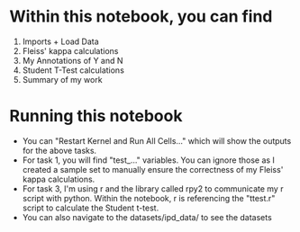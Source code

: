 # Within this notebook, you can find 
1. Imports + Load Data
2. Fleiss' kappa calculations
3. My Annotations of Y and N
4. Student T-Test calculations
5. Summary of my work

# Running this notebook
- You can "Restart Kernel and Run All Cells..." which will show the outputs for the above tasks. 
- For task 1, you will find "test_..." variables. You can ignore those as I created a sample set to manually ensure the correctness of my Fleiss' kappa calculations. 
- For task 3, I'm using r and the library called rpy2 to communicate my r script with python. Within the notebook, r is referencing the "ttest.r" script to calculate the Student t-test. 
- You can also navigate to the datasets/ipd_data/ to see the datasets
